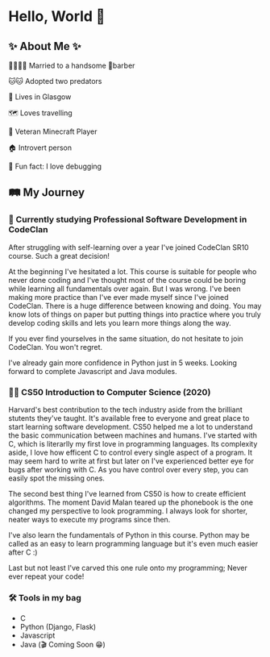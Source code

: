 # Hello, World 👋

## ✨ About Me ✨

:bride_with_veil::man_in_tuxedo: Married to a handsome :barber:barber 

:cat::cat: Adopted two predators

:scotland: Lives in Glasgow

:world_map: Loves travelling

💎 Veteran Minecraft Player

:house: Introvert person

:bug: Fun fact: I love debugging


##  :railway_track: My Journey

### :seedling: Currently studying Professional Software Development in CodeClan

After struggling with self-learning over a year I've joined CodeClan SR10 course. Such a great decision! 

At the beginning I've hesitated a lot. This course is suitable for people who never done coding and I've thought most of the course could be boring while learning all fundamentals over again. But I was wrong. I've been making more practice than I've ever made myself since I've joined CodeClan. There is a huge difference between knowing and doing. You may know lots of things on paper but putting things into practice where you truly develop coding skills and lets you learn more things along the way.

If you ever find yourselves in the same situation, do not hesitate to join CodeClan. You won't regret.

I've already gain more confidence in Python just in 5 weeks. Looking forward to complete Javascript and Java modules.

### :woman_student: CS50 Introduction to Computer Science (2020)

Harvard's best contribution to the tech industry aside from the brilliant stutents they've taught. It's available free to everyone and great place to start learning software development. CS50 helped me a lot to understand the basic communication between machines and humans. I've started with C, which is literarlly my first love in programming languages. Its complexity aside, I love how efficent C to control every single aspect of a program. It may seem hard to write at first but later on I've experienced better eye for bugs after working with C. As you have control over every step, you can easily spot the missing ones.

The second best thing I've learned from CS50 is how to create efficient algorithms. The moment David Malan teared up the phonebook is the one changed my perspective to look programming. I always look for shorter, neater ways to execute my programs since then.

I've also learn the fundamentals of Python in this course. Python may be called as an easy to learn programming language but it's even much easier after C :)

Last but not least I've carved this one rule onto my programming; Never ever repeat your code!



### 	:hammer_and_wrench: Tools in my bag

* C 
* Python (Django, Flask)
* Javascript 
* Java (:clapper: Coming Soon :grin:)
